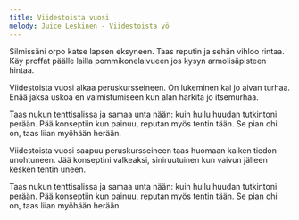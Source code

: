 ```yaml
---
title: Viidestoista vuosi
melody: Juice Leskinen - Viidestoista yö
---
```

Silmissäni orpo katse lapsen eksyneen.
Taas reputin ja sehän vihloo rintaa.
Käy proffat päälle lailla pommikonelaivueen
jos kysyn armolisäpisteen hintaa.

Viidestoista vuosi alkaa peruskursseineen.
On lukeminen kai jo aivan turhaa.
Enää jaksa uskoa en valmistumiseen
kun alan harkita jo itsemurhaa.

Taas nukun tenttisalissa 
ja samaa unta nään:
kuin hullu huudan tutkintoni perään.
Pää konseptiin kun painuu, 
reputan myös tentin tään.
Se pian ohi on,
taas liian myöhään herään.

Viidestoista vuosi saapuu peruskursseineen
taas huomaan kaiken tiedon unohtuneen.
Jää konseptini valkeaksi, siniruutuinen
kun vaivun jälleen kesken tentin uneen.

Taas nukun tenttisalissa 
ja samaa unta nään:
kuin hullu huudan tutkintoni perään.
Pää konseptiin kun painuu, 
reputan myös tentin tään.
Se pian ohi on,
taas liian myöhään herään.
